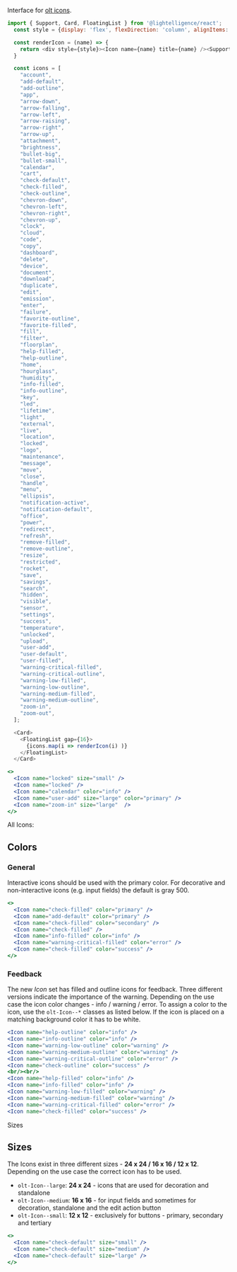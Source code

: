 Interface for [olt icons](https://lightelligence-io.github.io/styles/#icon).

```js noeditor
import { Support, Card, FloatingList } from '@lightelligence/react';
  const style = {display: 'flex', flexDirection: 'column', alignItems: 'center', minWidth: '125px',  minHeight: '40px'};

  const renderIcon = (name) => {
    return <div style={style}><Icon name={name} title={name} /><Support>{name}</Support></div>
  }

  const icons = [
    "account",
    "add-default",
    "add-outline",
    "app",
    "arrow-down",
    "arrow-falling",
    "arrow-left",
    "arrow-raising",
    "arrow-right",
    "arrow-up",
    "attachment",
    "brightness",
    "bullet-big",
    "bullet-small",
    "calendar",
    "cart",
    "check-default",
    "check-filled",
    "check-outline",
    "chevron-down",
    "chevron-left",
    "chevron-right",
    "chevron-up",
    "clock",
    "cloud",
    "code",
    "copy",
    "dashboard",
    "delete",
    "device",
    "document",
    "download",
    "duplicate",
    "edit",
    "emission",
    "enter",
    "failure",
    "favorite-outline",
    "favorite-filled",
    "fill",
    "filter",
    "floorplan",
    "help-filled",
    "help-outline",
    "home",
    "hourglass",
    "humidity",
    "info-filled",
    "info-outline",
    "key",
    "led",
    "lifetime",
    "light",
    "external",
    "live",
    "location",
    "locked",
    "logo",
    "maintenance",
    "message",
    "move",
    "close",
    "handle",
    "menu",
    "ellipsis",
    "notification-active",
    "notification-default",
    "office",
    "power",
    "redirect",
    "refresh",
    "remove-filled",
    "remove-outline",
    "resize",
    "restricted",
    "rocket",
    "save",
    "savings",
    "search",
    "hidden",
    "visible",
    "sensor",
    "settings",
    "success",
    "temperature",
    "unlocked",
    "upload",
    "user-add",
    "user-default",
    "user-filled",
    "warning-critical-filled",
    "warning-critical-outline",
    "warning-low-filled",
    "warning-low-outline",
    "warning-medium-filled",
    "warning-medium-outline",
    "zoom-in",
    "zoom-out",
  ];

  <Card>
    <FloatingList gap={16}>
      {icons.map(i => renderIcon(i) )}
    </FloatingList>
  </Card>
```


```jsx
<>
  <Icon name="locked" size="small" />
  <Icon name="locked" />
  <Icon name="calendar" color="info" />
  <Icon name="user-add" size="large" color="primary" />
  <Icon name="zoom-in" size="large"  />
</>
```

All Icons:
## Colors

### General

Interactive icons should be used with the primary color.
For decorative and non-interactive icons (e.g. input fields) the default is gray 500.

```jsx
<>
  <Icon name="check-filled" color="primary" />
  <Icon name="add-default" color="primary" />
  <Icon name="check-filled" color="secondary" />
  <Icon name="check-filled" />
  <Icon name="info-filled" color="info" />
  <Icon name="warning-critical-filled" color="error" />
  <Icon name="check-filled" color="success" />
</>
```
### Feedback

The new *Icon* set has filled and outline icons for feedback.
Three different versions indicate the importance of the warning.
Depending on the use case the icon color changes - info / warning / error.
To assign a color to the icon, use the `olt-Icon--*` classes as listed below.
If the icon is placed on a matching background color it has to be white.

```jsx
<Icon name="help-outline" color="info" />
<Icon name="info-outline" color="info" />
<Icon name="warning-low-outline" color="warning" />
<Icon name="warning-medium-outline" color="warning" />
<Icon name="warning-critical-outline" color="error" />
<Icon name="check-outline" color="success" />
<br/><br/>
<Icon name="help-filled" color="info" />
<Icon name="info-filled" color="info" />
<Icon name="warning-low-filled" color="warning" />
<Icon name="warning-medium-filled" color="warning" />
<Icon name="warning-critical-filled" color="error" />
<Icon name="check-filled" color="success" />
```

Sizes

## Sizes

The Icons exist in three different sizes - **24 x 24 / 16 x 16 / 12 x 12**.
Depending on the use case the correct icon has to be used.

* `olt-Icon--large`: **24 x 24** - icons that are used for decoration and standalone
* `olt-Icon--medium`: **16 x 16** - for input fields and sometimes for decoration, standalone and the edit action button
* `olt-Icon--small`: **12 x 12** - exclusively for buttons - primary, secondary and tertiary

```jsx
<>
  <Icon name="check-default" size="small" />
  <Icon name="check-default" size="medium" />
  <Icon name="check-default" size="large" />
</>
```




